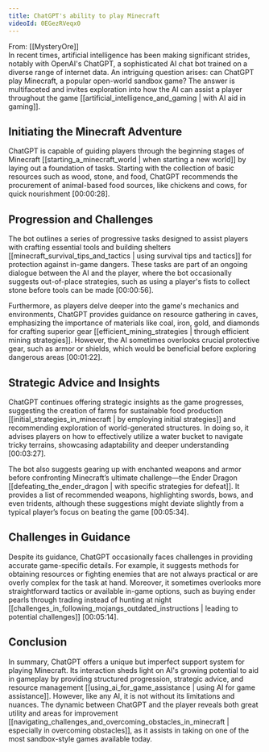 ```yaml
---
title: ChatGPT's ability to play Minecraft
videoId: 0EGezRVeqx0
---
```


From: [[MysteryOre]] <br/> 
In recent times, artificial intelligence has been making significant strides, notably with OpenAI's ChatGPT, a sophisticated AI chat bot trained on a diverse range of internet data. An intriguing question arises: can ChatGPT play Minecraft, a popular open-world sandbox game? The answer is multifaceted and invites exploration into how the AI can assist a player throughout the game [[artificial_intelligence_and_gaming | with AI aid in gaming]].

## Initiating the Minecraft Adventure

ChatGPT is capable of guiding players through the beginning stages of Minecraft [[starting_a_minecraft_world | when starting a new world]] by laying out a foundation of tasks. Starting with the collection of basic resources such as wood, stone, and food, ChatGPT recommends the procurement of animal-based food sources, like chickens and cows, for quick nourishment <a class="yt-timestamp" data-t="00:00:28">[00:00:28]</a>.

## Progression and Challenges

The bot outlines a series of progressive tasks designed to assist players with crafting essential tools and building shelters [[minecraft_survival_tips_and_tactics | using survival tips and tactics]] for protection against in-game dangers. These tasks are part of an ongoing dialogue between the AI and the player, where the bot occasionally suggests out-of-place strategies, such as using a player's fists to collect stone before tools can be made <a class="yt-timestamp" data-t="00:00:56">[00:00:56]</a>.

Furthermore, as players delve deeper into the game's mechanics and environments, ChatGPT provides guidance on resource gathering in caves, emphasizing the importance of materials like coal, iron, gold, and diamonds for crafting superior gear [[efficient_mining_strategies | through efficient mining strategies]]. However, the AI sometimes overlooks crucial protective gear, such as armor or shields, which would be beneficial before exploring dangerous areas <a class="yt-timestamp" data-t="00:01:22">[00:01:22]</a>.

## Strategic Advice and Insights

ChatGPT continues offering strategic insights as the game progresses, suggesting the creation of farms for sustainable food production [[initial_strategies_in_minecraft | by employing initial strategies]] and recommending exploration of world-generated structures. In doing so, it advises players on how to effectively utilize a water bucket to navigate tricky terrains, showcasing adaptability and deeper understanding <a class="yt-timestamp" data-t="00:03:27">[00:03:27]</a>.

The bot also suggests gearing up with enchanted weapons and armor before confronting Minecraft’s ultimate challenge—the Ender Dragon [[defeating_the_ender_dragon | with specific strategies for defeat]]. It provides a list of recommended weapons, highlighting swords, bows, and even tridents, although these suggestions might deviate slightly from a typical player’s focus on beating the game <a class="yt-timestamp" data-t="00:05:34">[00:05:34]</a>.

## Challenges in Guidance

Despite its guidance, ChatGPT occasionally faces challenges in providing accurate game-specific details. For example, it suggests methods for obtaining resources or fighting enemies that are not always practical or are overly complex for the task at hand. Moreover, it sometimes overlooks more straightforward tactics or available in-game options, such as buying ender pearls through trading instead of hunting at night [[challenges_in_following_mojangs_outdated_instructions | leading to potential challenges]] <a class="yt-timestamp" data-t="00:05:14">[00:05:14]</a>.

## Conclusion

In summary, ChatGPT offers a unique but imperfect support system for playing Minecraft. Its interaction sheds light on AI's growing potential to aid in gameplay by providing structured progression, strategic advice, and resource management [[using_ai_for_game_assistance | using AI for game assistance]]. However, like any AI, it is not without its limitations and nuances. The dynamic between ChatGPT and the player reveals both great utility and areas for improvement [[navigating_challenges_and_overcoming_obstacles_in_minecraft | especially in overcoming obstacles]], as it assists in taking on one of the most sandbox-style games available today.